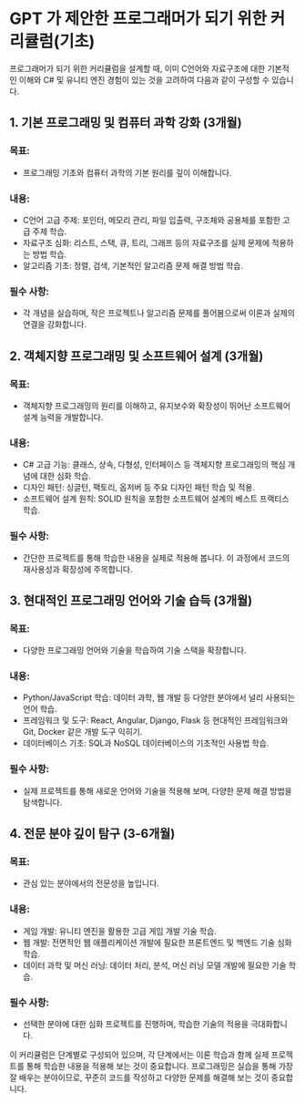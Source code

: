 # GPT 가 제안한 프로그래머가 되기 위한 커리큘럼(기초)
프로그래머가 되기 위한 커리큘럼을 설계할 때, 이미 C언어와 자료구조에 대한 기본적인 이해와 C# 및 유니티 엔진 경험이 있는 것을 고려하여 다음과 같이 구성할 수 있습니다.

## 1. 기본 프로그래밍 및 컴퓨터 과학 강화 (3개월)
### 목표:
- 프로그래밍 기초와 컴퓨터 과학의 기본 원리를 깊이 이해합니다.
### 내용:
- C언어 고급 주제: 포인터, 메모리 관리, 파일 입출력, 구조체와 공용체를 포함한 고급 주제 학습.
- 자료구조 심화: 리스트, 스택, 큐, 트리, 그래프 등의 자료구조를 실제 문제에 적용하는 방법 학습.
- 알고리즘 기초: 정렬, 검색, 기본적인 알고리즘 문제 해결 방법 학습.
### 필수 사항:
- 각 개념을 실습하며, 작은 프로젝트나 알고리즘 문제를 풀어봄으로써 이론과 실제의 연결을 강화합니다.

## 2. 객체지향 프로그래밍 및 소프트웨어 설계 (3개월)
### 목표:
- 객체지향 프로그래밍의 원리를 이해하고, 유지보수와 확장성이 뛰어난 소프트웨어 설계 능력을 개발합니다.
### 내용:
- C# 고급 기능: 클래스, 상속, 다형성, 인터페이스 등 객체지향 프로그래밍의 핵심 개념에 대한 심화 학습.
- 디자인 패턴: 싱글턴, 팩토리, 옵저버 등 주요 디자인 패턴 학습 및 적용.
- 소프트웨어 설계 원칙: SOLID 원칙을 포함한 소프트웨어 설계의 베스트 프랙티스 학습.
### 필수 사항:
- 간단한 프로젝트를 통해 학습한 내용을 실제로 적용해 봅니다. 이 과정에서 코드의 재사용성과 확장성에 주목합니다.

## 3. 현대적인 프로그래밍 언어와 기술 습득 (3개월)
### 목표:
- 다양한 프로그래밍 언어와 기술을 학습하여 기술 스택을 확장합니다.
### 내용:
- Python/JavaScript 학습: 데이터 과학, 웹 개발 등 다양한 분야에서 널리 사용되는 언어 학습.
- 프레임워크 및 도구: React, Angular, Django, Flask 등 현대적인 프레임워크와 Git, Docker 같은 개발 도구 익히기.
- 데이터베이스 기초: SQL과 NoSQL 데이터베이스의 기초적인 사용법 학습.
### 필수 사항:
- 실제 프로젝트를 통해 새로운 언어와 기술을 적용해 보며, 다양한 문제 해결 방법을 탐색합니다.

## 4. 전문 분야 깊이 탐구 (3-6개월)
### 목표:
- 관심 있는 분야에서의 전문성을 높입니다.
### 내용:
- 게임 개발: 유니티 엔진을 활용한 고급 게임 개발 기술 학습.
- 웹 개발: 전면적인 웹 애플리케이션 개발에 필요한 프론트엔드 및 백엔드 기술 심화 학습.
- 데이터 과학 및 머신 러닝: 데이터 처리, 분석, 머신 러닝 모델 개발에 필요한 기술 학습.
### 필수 사항: 
- 선택한 분야에 대한 심화 프로젝트를 진행하며, 학습한 기술의 적용을 극대화합니다.

이 커리큘럼은 단계별로 구성되어 있으며, 각 단계에서는 이론 학습과 함께 실제 프로젝트를 통해 학습한 내용을 적용해 보는 것이 중요합니다.
프로그래밍은 실습을 통해 가장 잘 배우는 분야이므로, 꾸준히 코드를 작성하고 다양한 문제를 해결해 보는 것이 중요합니다.